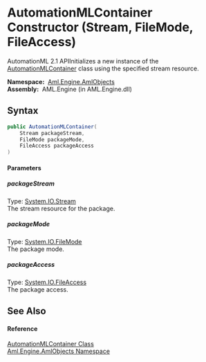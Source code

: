 AutomationMLContainer Constructor (Stream, FileMode, FileAccess)
================================================================
AutomationML 2.1 APIInitializes a new instance of the [AutomationMLContainer][1] class using the specified stream resource.

  **Namespace:**  [Aml.Engine.AmlObjects][2]  
  **Assembly:**  AML.Engine (in AML.Engine.dll)

Syntax
------

```csharp
public AutomationMLContainer(
	Stream packageStream,
	FileMode packageMode,
	FileAccess packageAccess
)
```

#### Parameters

##### *packageStream*
Type: [System.IO.Stream][3]  
 The stream resource for the package.

##### *packageMode*
Type: [System.IO.FileMode][4]  
 The package mode.

##### *packageAccess*
Type: [System.IO.FileAccess][5]  
 The package access.


See Also
--------

#### Reference
[AutomationMLContainer Class][1]  
[Aml.Engine.AmlObjects Namespace][2]  

[1]: README.md
[2]: ../README.md
[3]: https://docs.microsoft.com/dotnet/api/system.io.stream
[4]: https://docs.microsoft.com/dotnet/api/system.io.filemode
[5]: https://docs.microsoft.com/dotnet/api/system.io.fileaccess
[6]: https://www.automationml.org
[7]: ../../icons/logoShade.png